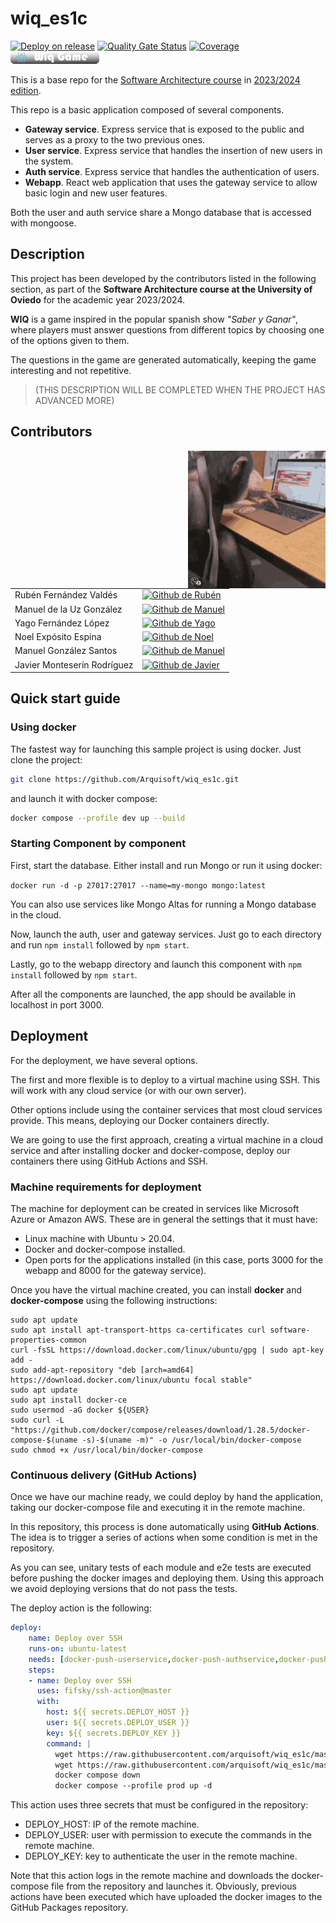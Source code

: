 # wiq_es1c

[![Deploy on release](https://github.com/Arquisoft/wiq_es1c/actions/workflows/release.yml/badge.svg)](https://github.com/Arquisoft/wiq_es1c/actions/workflows/release.yml)
[![Quality Gate Status](https://sonarcloud.io/api/project_badges/measure?project=Arquisoft_wiq_es1c&metric=alert_status)](https://sonarcloud.io/summary/new_code?id=Arquisoft_wiq_es1c)
[![Coverage](https://sonarcloud.io/api/project_badges/measure?project=Arquisoft_wiq_es1c&metric=coverage)](https://sonarcloud.io/summary/new_code?id=Arquisoft_wiq_es1c)
[![Website](https://github.com/Arquisoft/wiq_es1c/blob/readme-modify-web-icon/media/webapp.png)](http://wiqgame.run.place/)

This is a base repo for the [Software Architecture course](http://arquisoft.github.io/) in [2023/2024 edition](https://arquisoft.github.io/course2324.html). 

This repo is a basic application composed of several components.

- **Gateway service**. Express service that is exposed to the public and serves as a proxy to the two previous ones.
- **User service**. Express service that handles the insertion of new users in the system.
- **Auth service**. Express service that handles the authentication of users.
- **Webapp**. React web application that uses the gateway service to allow basic login and new user features.

Both the user and auth service share a Mongo database that is accessed with mongoose.



## Description

This project has been developed by the contributors listed in the following section, as part of the **Software Architecture course at the University of Oviedo** for the academic year 2023/2024.

**WIQ** is a game inspired in the popular spanish show *"Saber y Ganar"*, where players must answer questions from different topics by choosing one of the options given to them. 

The questions in the game are generated automatically, keeping the game interesting and not repetitive.

> (THIS DESCRIPTION WILL BE COMPLETED WHEN THE PROJECT HAS ADVANCED MORE)

## Contributors
<img align="right" width="220" height="220" src="media/gif/limbani-monkey.gif"> 

<table>
  <tr>
    <td>Rubén Fernández Valdés</td>
    <td><a href="https://github.com/RubenFern"><img alt="Github de Rubén" src="https://img.shields.io/badge/Rub%C3%A9n-lightgray?logo=github"></a></td>
  </tr>
  <tr>
    <td>Manuel de la Uz González</td>
    <td><a href="https://github.com/Manueluz"><img alt="Github de Manuel" src="https://img.shields.io/badge/Manuel-lightgray?logo=github"></a></td>
  </tr>
  <tr>
    <td>Yago Fernández López</td>
    <td><a href="https://github.com/uo289549"><img alt="Github de Yago" src="https://img.shields.io/badge/Yago-lightgray?logo=github"></a></td>
  </tr>
  <tr>
    <td>Noel Expósito Espina</td>
    <td><a href="https://github.com/22Noel"><img alt="Github de Noel" src="https://img.shields.io/badge/Noel-lightgray?logo=github"></a></td>
  </tr>
  <tr>
    <td>Manuel González Santos</td>
    <td><a href="https://github.com/gs-Manuel"><img alt="Github de Manuel" src="https://img.shields.io/badge/Manuel-lightgray?logo=github"></a></td>
  </tr>
  <tr>
    <td>Javier Monteserín Rodríguez</td>
    <td><a href="https://github.com/uo288524"><img alt="Github de Javier" src="https://img.shields.io/badge/Javier-lightgray?logo=github"></a></td>
  </tr>
</table>

## Quick start guide

### Using docker

The fastest way for launching this sample project is using docker. Just clone the project:

```sh
git clone https://github.com/Arquisoft/wiq_es1c.git
```

and launch it with docker compose:

```sh
docker compose --profile dev up --build
```

### Starting Component by component

First, start the database. Either install and run Mongo or run it using docker:

```docker run -d -p 27017:27017 --name=my-mongo mongo:latest```

You can also use services like Mongo Altas for running a Mongo database in the cloud.

Now, launch the auth, user and gateway services. Just go to each directory and run `npm install` followed by `npm start`.

Lastly, go to the webapp directory and launch this component with `npm install` followed by `npm start`.

After all the components are launched, the app should be available in localhost in port 3000.

## Deployment

For the deployment, we have several options. 

The first and more flexible is to deploy to a virtual machine using SSH. This will work with any cloud service (or with our own server). 

Other options include using the container services that most cloud services provide. This means, deploying our Docker containers directly. 

We are going to use the first approach, creating a virtual machine in a cloud service and after installing docker and docker-compose, deploy our containers there using GitHub Actions and SSH.

### Machine requirements for deployment

The machine for deployment can be created in services like Microsoft Azure or Amazon AWS. These are in general the settings that it must have:

- Linux machine with Ubuntu > 20.04.
- Docker and docker-compose installed.
- Open ports for the applications installed (in this case, ports 3000 for the webapp and 8000 for the gateway service).

Once you have the virtual machine created, you can install **docker** and **docker-compose** using the following instructions:

```ssh
sudo apt update
sudo apt install apt-transport-https ca-certificates curl software-properties-common
curl -fsSL https://download.docker.com/linux/ubuntu/gpg | sudo apt-key add -
sudo add-apt-repository "deb [arch=amd64] https://download.docker.com/linux/ubuntu focal stable"
sudo apt update
sudo apt install docker-ce
sudo usermod -aG docker ${USER}
sudo curl -L "https://github.com/docker/compose/releases/download/1.28.5/docker-compose-$(uname -s)-$(uname -m)" -o /usr/local/bin/docker-compose
sudo chmod +x /usr/local/bin/docker-compose
```

### Continuous delivery (GitHub Actions)

Once we have our machine ready, we could deploy by hand the application, taking our docker-compose file and executing it in the remote machine. 

In this repository, this process is done automatically using **GitHub Actions**. The idea is to trigger a series of actions when some condition is met in the repository. 

As you can see, unitary tests of each module and e2e tests are executed before pushing the docker images and deploying them. Using this approach we avoid deploying versions that do not pass the tests.

The deploy action is the following:

```yml
deploy:
    name: Deploy over SSH
    runs-on: ubuntu-latest
    needs: [docker-push-userservice,docker-push-authservice,docker-push-gatewayservice,docker-push-webapp]
    steps:
    - name: Deploy over SSH
      uses: fifsky/ssh-action@master
      with:
        host: ${{ secrets.DEPLOY_HOST }}
        user: ${{ secrets.DEPLOY_USER }}
        key: ${{ secrets.DEPLOY_KEY }}
        command: |
          wget https://raw.githubusercontent.com/arquisoft/wiq_es1c/master/docker-compose.yml -O docker-compose.yml
          wget https://raw.githubusercontent.com/arquisoft/wiq_es1c/master/.env -O .env
          docker compose down
          docker compose --profile prod up -d
```

This action uses three secrets that must be configured in the repository:
- DEPLOY_HOST: IP of the remote machine.
- DEPLOY_USER: user with permission to execute the commands in the remote machine.
- DEPLOY_KEY: key to authenticate the user in the remote machine.

Note that this action logs in the remote machine and downloads the docker-compose file from the repository and launches it. Obviously, previous actions have been executed which have uploaded the docker images to the GitHub Packages repository.
